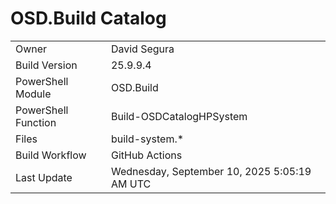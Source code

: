 ﻿# OSD.Build Catalog

| | |
|-|-|
| Owner | David Segura |
| Build Version | 25.9.9.4 |
| PowerShell Module | OSD.Build |
| PowerShell Function | Build-OSDCatalogHPSystem |
| Files | build-system.* |
| Build Workflow | GitHub Actions |
| Last Update | Wednesday, September 10, 2025 5:05:19 AM UTC |
